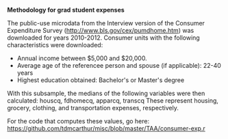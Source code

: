 **Methodology for grad student expenses**
 
The public-use microdata from the Interview version of the Consumer Expenditure Survey (http://www.bls.gov/cex/pumdhome.htm) was downloaded for years 2010-2012. Consumer units with the following characteristics were downloaded:
- Annual income between $5,000 and $20,000.
- Average age of the referencee person and spouse (if applicable): 22-40 years
- Highest education obtained: Bachelor's or Master's degree

With this subsample, the medians of the following variables were then calculated:
houscq, fdhomecq, apparcq, transcq
These represent housing, grocery, clothing, and transportation expenses, respectively.

For the code that computes these values, go here:
https://github.com/tdmcarthur/misc/blob/master/TAA/consumer-exp.r